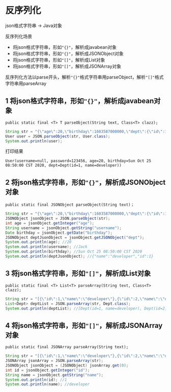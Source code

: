 # 反序列化

json格式字符串 -> Java对象

反序列化场景

- 将json格式字符串，形如`"{}"`，解析成javabean对象
- 将json格式字符串，形如`"{}"`，解析成JSONObject对象
- 将json格式字符串，形如`"[]"`，解析成List对象
- 将json格式字符串，形如`"[]"`，解析成JSONArray对象

反序列化方法以parse开头，解析`"{}"`格式字符串用parseObject，解析`"[]"`格式字符串用parseArray

## 1 将json格式字符串，形如`"{}"`，解析成javabean对象

`public static final <T> T parseObject(String text, Class<T> clazz);`

```java
String str = "{\"age\":20,\"birthday\":1603587000000,\"dept\":{\"id\":1,\"name\":\"developer\"},\"password\":\"123456\",\"username\":\"Jack\"}";
User user = JSON.parseObject(str, User.class);
System.out.println(user);
```

打印结果

```
User(username=null, password=123456, age=20, birthday=Sun Oct 25 08:50:00 CST 2020, dept=Dept(id=1, name=developer))
```

## 2 将json格式字符串，形如`"{}"`，解析成JSONObject对象

`public static final JSONObject parseObject(String text)；`

```java
String str = "{\"age\":20,\"birthday\":1603587000000,\"dept\":{\"id\":1,\"name\":\"developer\"},\"password\":\"123456\",\"username\":\"Jack\"}";
JSONObject jsonObject = JSON.parseObject(str);
int age = jsonObject.getInteger("age");
String username = jsonObject.getString("username");
Date birthday = jsonObject.getDate("birthday");
JSONObject deptJsonObject = jsonObject.getJSONObject("dept");
System.out.println(age); //20
System.out.println(username); //Jack
System.out.println(birthday); //Sun Oct 25 08:50:00 CST 2020
System.out.println(deptJsonObject); //{"name":"developer","id":1}
```

## 3 将json格式字符串，形如`"[]"`，解析成List对象

`public static final <T> List<T> parseArray(String text, Class<T> clazz);`

```java
String str = "[{\"id\":1,\"name\":\"developer\"},{\"id\":2,\"name\":\"design\"}]";
List<Dept> deptList = JSON.parseArray(str, Dept.class);
System.out.println(deptList); //[Dept(id=1, name=developer), Dept(id=2, name=design)]
```

## 4 将json格式字符串，形如`"[]"`，解析成JSONArray对象

`public static final JSONArray parseArray(String text);`

```java
String str = "[{\"id\":1,\"name\":\"developer\"},{\"id\":2,\"name\":\"design\"}]";
JSONArray jsonArray = JSON.parseArray(str);
JSONObject jsonObject = (JSONObject) jsonArray.get(0);
int id = jsonObject.getInteger("id");
String name = jsonObject.getString("name");
System.out.println(id); //1
System.out.println(name); //developer
```


